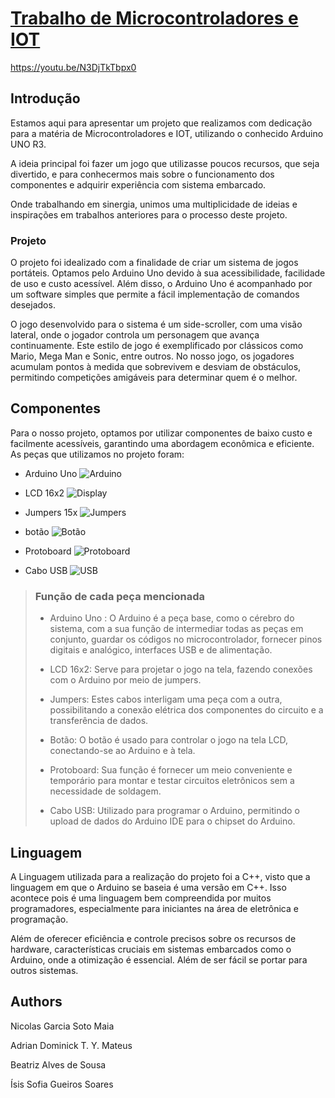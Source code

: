 # **[Trabalho de Microcontroladores e IOT](<https://youtu.be/N3DjTkTbpx0>)**

<https://youtu.be/N3DjTkTbpx0>


## Introdução

<p>Estamos aqui para apresentar um projeto que realizamos com dedicação para a matéria de Microcontroladores e IOT, utilizando o conhecido Arduino UNO R3.

A ideia principal foi fazer um jogo que utilizasse poucos recursos, que seja divertido, e para conhecermos mais sobre o funcionamento dos componentes e adquirir experiência com sistema embarcado.

Onde trabalhando em sinergia, unimos uma multiplicidade de ideias e inspirações em trabalhos anteriores para o processo deste projeto.<p>

### Projeto

<p>O projeto foi idealizado com a finalidade de criar um sistema de jogos portáteis. Optamos pelo Arduino Uno devido à sua acessibilidade, facilidade de uso e custo acessível. Além disso, o Arduino Uno é acompanhado por um software simples que permite a fácil implementação de comandos desejados.

O jogo desenvolvido para o sistema é um side-scroller, com uma visão lateral, onde o jogador controla um personagem que avança continuamente. Este estilo de jogo é exemplificado por clássicos como Mario, Mega Man e Sonic, entre outros. No nosso jogo, os jogadores acumulam pontos à medida que sobrevivem e desviam de obstáculos, permitindo competições amigáveis para determinar quem é o melhor.<p>

## Componentes

<p>Para o nosso projeto, optamos por utilizar componentes de baixo custo e facilmente acessíveis, garantindo uma abordagem econômica e eficiente.
As peças que utilizamos no projeto foram:<p>

- Arduino Uno ![Arduino](https://github.com/NickGMaia/Projeto-LCD-Game/assets/127119412/76066f0f-c675-473a-86d4-b092a02c1ef7)

- LCD 16x2  ![Display](https://github.com/NickGMaia/Projeto-LCD-Game/assets/127119412/06167576-4e69-4b88-8bce-e878770d5340)

- Jumpers 15x ![Jumpers](https://github.com/NickGMaia/Projeto-LCD-Game/assets/127119412/b28177d8-c726-4a14-a120-f89b94dc07f3)

- botão ![Botão](https://github.com/NickGMaia/Projeto-LCD-Game/assets/127119412/2e150f3d-9e21-41e6-bb6a-669d0ed14a69)

- Protoboard ![Protoboard](https://github.com/NickGMaia/Projeto-LCD-Game/assets/127119412/919b19c4-9163-4a0f-a19b-43f5a0143eca)

- Cabo USB ![USB](https://github.com/NickGMaia/Projeto-LCD-Game/assets/127119412/f2268caf-023f-49a1-a9a6-f281fbadf546)

> ### Função de cada peça mencionada
>
> - Arduino Uno : O Arduino é a peça base, como o cérebro do sistema, com a sua função de intermediar todas as peças em conjunto, guardar os códigos no microcontrolador, fornecer pinos digitais e analógico, interfaces USB e de alimentação.
>
> - LCD 16x2: Serve para projetar o jogo na tela, fazendo conexões com o Arduino por meio de jumpers.
> - Jumpers: Estes cabos interligam uma peça com a outra, possibilitando a conexão elétrica dos componentes do circuito e a transferência de dados.
> - Botão: O botão é usado para controlar o jogo na tela LCD, conectando-se ao Arduino e à tela.
> - Protoboard: Sua função é fornecer um meio conveniente e temporário para montar e testar circuitos eletrônicos sem a necessidade de soldagem.
> - Cabo USB: Utilizado para programar o Arduino, permitindo o upload de dados do Arduino IDE para o chipset do Arduino.
>

## Linguagem

<p>A Linguagem utilizada para a realização do projeto foi a C++, visto que a linguagem em que o Arduino se baseia é uma versão em C++. Isso acontece pois é uma linguagem bem compreendida por muitos programadores, especialmente para iniciantes na área de eletrônica e programação.

Além de oferecer eficiência e controle precisos sobre os recursos de hardware, características cruciais em sistemas embarcados como o Arduino, onde a otimização é essencial. Além de ser fácil se portar para outros sistemas.<p>

## Authors

Nicolas Garcia Soto Maia

Adrian Dominick T. Y. Mateus

Beatriz Alves de Sousa

Ísis Sofia Gueiros Soares

